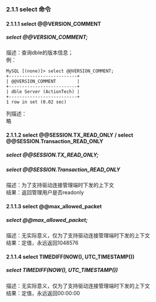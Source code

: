 ### 2.1.1  select 命令

#### 2.1.1.1  select @@VERSION_COMMENT
##### select @@VERSION_COMMENT;
描述：查询dble的版本信息；  
例：  
  
```
MySQL [(none)]> select @@VERSION_COMMENT;
+--------------------------+
| @@VERSION_COMMENT        |
+--------------------------+
| dble Server (ActionTech) |
+--------------------------+
1 row in set (0.02 sec)
```  


列描述：  
略  

#### 2.1.1.2  select @@SESSION.TX_READ_ONLY  / select @@SESSION.Transaction_READ_ONLY
##### select @@SESSION.TX_READ_ONLY;
##### select @@SESSION.Transaction_READ_ONLY
描述：为了支持驱动连接管理端时下发的上下文  
结果：返回管理用户是否readonly  

#### 2.1.1.3  select @@max_allowed_packet
##### select @@max_allowed_packet;
描述：无实际意义，仅为了支持驱动连接管理端时下发的上下文  
结果：定值，永远返回1048576 


#### 2.1.1.4  select TIMEDIFF(NOW(), UTC_TIMESTAMP())
##### select TIMEDIFF(NOW(), UTC_TIMESTAMP())
描述：无实际意义，仅为了支持驱动连接管理端时下发的上下文  
结果：定值，永远返回00:00:00
